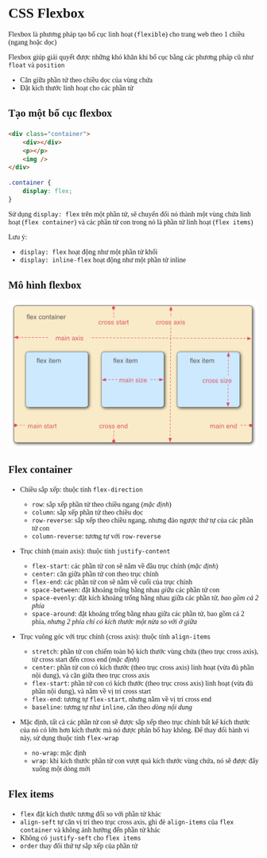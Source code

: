 <style>
    body {
        font-family: Cascadia Code, san-serif;
        font-weight: 400;
    }
    h1, h2, h3, h4, h5, h6 {
        font-weight: 700;
    }
    h2 {
        margin-top: 30px;
        margin-bottom: 20px;
    }
    h3 {
        margin-top: 30px;
        margin-bottom: 20px;
    }
    img {
        display: block;
        max-width: 500px;
        margin-left: auto;
        margin-right: auto;
        margin-top: 20px;
        margin-bottom: 20px;
    }
</style>

# CSS Flexbox

Flexbox là phương pháp tạo bố cục linh hoạt (`flexible`) cho trang web theo 1 chiều (ngang hoặc dọc)

Flexbox giúp giải quyết được những khó khăn khi bố cục bằng các phương pháp cũ như `float` và `position`

-   Căn giữa phần tử theo chiều dọc của vùng chứa
-   Đặt kích thước linh hoạt cho các phần tử

## Tạo một bố cục flexbox

```html
<div class="container">
    <div></div>
    <p></p>
    <img />
</div>
```

```css
.container {
    display: flex;
}
```

Sử dụng `display: flex` trên một phần tử, sẽ chuyển đổi nó thành một vùng chứa linh hoạt (`flex container`) và các phần tử con trong nó là phần tử linh hoạt (`flex items`)

Lưu ý:

-   `display: flex` hoạt động như một phần tử khối
-   `display: inline-flex` hoạt động như một phần tử inline

## Mô hình flexbox

![](flex_terms.png)

## Flex container

-   Chiều sắp xếp: thuộc tính `flex-direction`

    -   `row`: sắp xếp phần tử theo chiều ngang (_mặc định_)
    -   `column`: sắp xếp phần tử theo chiều dọc
    -   `row-reverse`: sắp xếp theo chiều ngang, nhưng đảo ngược thứ tự của các phần tử con
    -   `column-reverse`: tương tự với `row-reverse`

-   Trục chính (main axis): thuộc tính `justify-content`

    -   `flex-start`: các phần tử con sẽ nằm về đầu trục chính (_mặc định_)
    -   `center`: căn giữa phần tử con theo trục chính
    -   `flex-end`: các phần tử con sẽ nằm về cuối của trục chính
    -   `space-between`: đặt khoảng trống bằng nhau _giữa_ các phần tử con
    -   `space-evenly`: đặt kích khoảng trống bằng nhau giữa các phần tử, _bao gồm cả 2 phía_
    -   `space-around`: đặt khoảng trống bằng nhau giữa các phần tử, bao gồm cả 2 phía, _nhưng 2 phía chỉ có kích thước một nửa so với ở giữa_

-   Trục vuông góc với trục chính (cross axis): thuộc tính `align-items`

    -   `stretch`: phần tử con chiếm toàn bộ kích thước vùng chứa (theo trục cross axis), từ cross start đến cross end (_mặc định_)
    -   `center`: phần tử con có kích thước (theo trục cross axis) linh hoạt (vừa đủ phần nội dung), và căn giữa theo trục cross axis
    -   `flex-start`: phần tử con có kích thước (theo trục cross axis) linh hoạt (vừa đủ phần nội dung), và nằm về vị trí cross start
    -   `flex-end`: tương tự `flex-start`, nhưng nằm về vị trí cross end
    -   `baseline`: tương tự như `inline`, căn theo _dòng nội dung_

-   Mặc định, tất cả các phần tử con sẽ được sắp xếp theo trục chính bất kể kích thước của nó có lớn hơn kích thước mà nó được phân bổ hay không. Để thay đổi hành vi này, sử dụng thuộc tính `flex-wrap`

    -   `no-wrap`: mặc định
    -   `wrap`: khi kích thước phần tử con vượt quá kích thước vùng chứa, nó sẽ được đẩy xuống một dòng mới

## Flex items

-   `flex` đặt kích thước tương đối so với phần tử khác
-   `align-seft` tự căn vị trí theo trục cross axis, ghi đè `align-items` của `flex container` và không ảnh hưởng đến phần tử khác
-   Không có `justify-seft` cho `flex items`
-   `order` thay đổi thứ tự sắp xếp của phần tử
